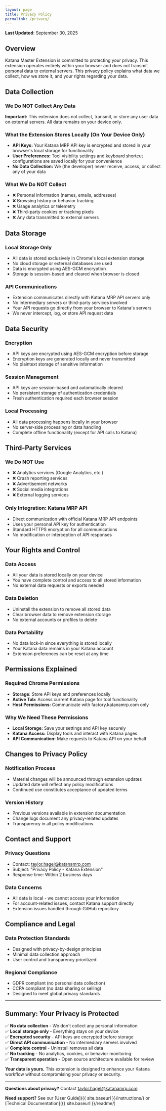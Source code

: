 ```yaml
---
layout: page
title: Privacy Policy
permalink: /privacy/
---
```


**Last Updated:** September 30, 2025

## Overview

Katana Master Extension is committed to protecting your privacy. This extension operates entirely within your browser and does not transmit personal data to external servers. This privacy policy explains what data we collect, how we store it, and your rights regarding your data.

## Data Collection

### We Do NOT Collect Any Data
**Important:** This extension does not collect, transmit, or store any user data on external servers. All data remains on your device only.

### What the Extension Stores Locally (On Your Device Only)
- **API Keys:** Your Katana MRP API key is encrypted and stored in your browser's local storage for functionality
- **User Preferences:** Tool visibility settings and keyboard shortcut configurations are saved locally for your convenience
- **No Data Collection:** We (the developer) never receive, access, or collect any of your data

### What We Do NOT Collect
- ❌ Personal information (names, emails, addresses)
- ❌ Browsing history or behavior tracking
- ❌ Usage analytics or telemetry
- ❌ Third-party cookies or tracking pixels
- ❌ Any data transmitted to external servers

## Data Storage

### Local Storage Only
- All data is stored exclusively in Chrome's local extension storage
- No cloud storage or external databases are used
- Data is encrypted using AES-GCM encryption
- Storage is session-based and cleared when browser is closed

### API Communications
- Extension communicates directly with Katana MRP API servers only
- No intermediary servers or third-party services involved
- Your API requests go directly from your browser to Katana's servers
- We never intercept, log, or store API request data

## Data Security

### Encryption
- API keys are encrypted using AES-GCM encryption before storage
- Encryption keys are generated locally and never transmitted
- No plaintext storage of sensitive information

### Session Management
- API keys are session-based and automatically cleared
- No persistent storage of authentication credentials
- Fresh authentication required each browser session

### Local Processing
- All data processing happens locally in your browser
- No server-side processing or data handling
- Complete offline functionality (except for API calls to Katana)

## Third-Party Services

### We Do NOT Use
- ❌ Analytics services (Google Analytics, etc.)
- ❌ Crash reporting services
- ❌ Advertisement networks
- ❌ Social media integrations
- ❌ External logging services

### Only Integration: Katana MRP API
- Direct communication with official Katana MRP API endpoints
- Uses your personal API key for authentication
- Standard HTTPS encryption for all communications
- No modification or interception of API responses

## Your Rights and Control

### Data Access
- All your data is stored locally on your device
- You have complete control and access to all stored information
- No external data requests or exports needed

### Data Deletion
- Uninstall the extension to remove all stored data
- Clear browser data to remove extension storage
- No external accounts or profiles to delete

### Data Portability
- No data lock-in since everything is stored locally
- Your Katana data remains in your Katana account
- Extension preferences can be reset at any time

## Permissions Explained

### Required Chrome Permissions
- **Storage:** Store API keys and preferences locally
- **Active Tab:** Access current Katana page for tool functionality
- **Host Permissions:** Communicate with factory.katanamrp.com only

### Why We Need These Permissions
- **Local Storage:** Save your settings and API key securely
- **Katana Access:** Display tools and interact with Katana pages
- **API Communication:** Make requests to Katana API on your behalf

## Changes to Privacy Policy

### Notification Process
- Material changes will be announced through extension updates
- Updated date will reflect any policy modifications
- Continued use constitutes acceptance of updated terms

### Version History
- Previous versions available in extension documentation
- Change logs document any privacy-related updates
- Transparency in all policy modifications

## Contact and Support

### Privacy Questions
- Contact: taylor.hagel@katanamrp.com
- Subject: "Privacy Policy - Katana Extension"
- Response time: Within 2 business days

### Data Concerns
- All data is local - we cannot access your information
- For account-related issues, contact Katana support directly
- Extension issues handled through GitHub repository

## Compliance and Legal

### Data Protection Standards
- Designed with privacy-by-design principles
- Minimal data collection approach
- User control and transparency prioritized

### Regional Compliance
- GDPR compliant (no personal data collection)
- CCPA compliant (no data sharing or selling)
- Designed to meet global privacy standards

---

## Summary: Your Privacy is Protected

✅ **No data collection** - We don't collect any personal information  
✅ **Local storage only** - Everything stays on your device  
✅ **Encrypted security** - API keys are encrypted before storage  
✅ **Direct API communication** - No intermediary servers involved  
✅ **Complete control** - Uninstall removes all data  
✅ **No tracking** - No analytics, cookies, or behavior monitoring  
✅ **Transparent operation** - Open source architecture available for review  

**Your data is yours.** This extension is designed to enhance your Katana workflow without compromising your privacy or security.

---

**Questions about privacy?** Contact taylor.hagel@katanamrp.com

**Need support?** See our [User Guide]({{ site.baseurl }}/instructions/) or [Technical Documentation]({{ site.baseurl }}/readme/)